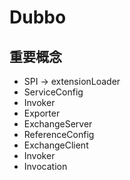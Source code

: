 # Dubbo

## 重要概念

- SPI -> extensionLoader
- ServiceConfig
- Invoker
- Exporter
- ExchangeServer
- ReferenceConfig
- ExchangeClient
- Invoker
- Invocation

